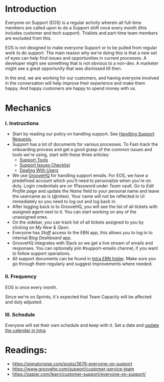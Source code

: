 # Introduction

Everyone on Support (EOS) is a regular activity wherein all full-time members are called upon to do a Support shift once every month (this includes customer and tech support). Trialists and part-time team members are excluded from this.

EOS is not designed to make everyone Support or to be pulled from regular work to do support. The main reason why we're doing this is that a new set of eyes can help find issues and opportunities in current processes. A developer might see something that is not obvious to a non-dev. A marketer might see a great opportunity that was dismissed till then.

In the end, we are working for our customers, and having everyone involved in the conversation will help improve their experience and make them happy. And happy customers are happy to spend money with us.

# Mechanics

### I. Instructions

* Start by reading our policy on handling support. See [Handling Support Requests](https://github.com/niteoweb/handbook/blob/master/support.md).
* Support has a lot of documents for various processes. To Fast-track the onboarding process and get a good grasp of the common issues and tools we're using, start with these three articles:
  * [Support Tools](https://intra.niteoweb.com/resolveuid/06b3b8a4ed6e458389f3f18c052820cc?_authenticator=4370b6b80703bfc00ae810dd8a4e4b195dad0c70)
  * [Support Issues Checklist](https://intra.niteoweb.com/resolveuid/27e8d0a469c54508821ca7eb1cb674de?_authenticator=4df577a89bd00d33b550b8ada6cad17d77cc6992)
  * [Dealing With Users](https://intra.niteoweb.com/resolveuid/fe1828f8656f4538bd621b17b94d0dd0?_authenticator=5bdf9c916b73f016966788aa96c8857374dd61db)
* We use [GrooveHQ](https://niteoweb.groovehq.com/) for handling support emails. For EOS, we have a predefined account which you'll need to personalize when you're on duty. Login credentials are on 1Password under *Team* vault. Go to *Edit Profile page* and update the *Name* field to your personal name and leave the username as is (@niteo). Your name will not be reflected in UI immediately so you need to log out and log back in.
* After logging back in to GrooveHQ, you will see the list of all tickets with assigned agent next to it. You can start working on any of the unassigned ones.
* On the sidebar, you can track list of all tickets assigned to you by clicking on *My New & Open*.
* Everyone has *Staff* access to the EBN app, this allows you to log in to internal *Blog Dashboard* app.
* GrooveHQ integrates with Slack so we get a live stream of emails and responses. You can optionally join #support-emails channel, if you want to follow support operations.
* All support documents can be found in  [Intra EBN folder](https://intra.niteoweb.com/resolveuid/7847a106ce0f430eb17a266d9991779c?_authenticator=3acbf41de0b77ac8175786d768bd07cc632b3abb). Make sure you go through them regularly and suggest improvements where needed.


### II. Frequency

EOS is once every month. 

Since we're on Sprints, it's expected that Team Capacity will be affected and duly adjusted.

### III. Schedule

Everyone will set their own schedule and keep with it. Set a date and [update the calendar in Intra](https://intra.niteoweb.com/resolveuid/8fafd02d2a0544138e89e4cae9e8d880?_authenticator=3f78a24ac01ed12b1a7fe35ffb10d313ce9d5647).

# Readings:

* https://signalvnoise.com/posts/3676-everyone-on-support
* https://www.groovehq.com/support/customer-service-team
* https://zapier.com/learn/customer-support/everyone-on-support/
